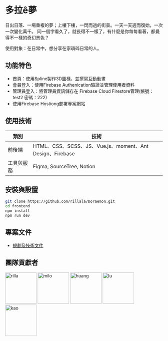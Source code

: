 # 多拉ê夢 

日出日落、一場重複的夢；上樓下樓，一閃而過的街景。一天一天週而復始，一次一次變化萬千。
同一個字看久了，就長得不一樣了，有什麼是你每每看著，都覺得不一樣的奇幻景色？

使用對象：在日常中，想分享在家瑣碎日常的人。

## 功能特色

* 首頁：使用Spline製作3D圖樣，並撰寫互動動畫
* 會員登入：使用Firebase Authenication驗證並管理使用者資料
* 管理員登入：將管理員資訊儲存在 Firebase Cloud Firestore管理(帳號：test2 密碼：222)
* 使用Firebase Hostiong部署專案網站

## 使用技術

|  類別   | 技術  |
|  ----  | ----  |
| 前後端  | HTML、CSS、SCSS、JS、Vue.js、moment、Ant Design、Firebase |
| 工具與服務 | Figma, SourceTree, Notion |

## 安裝與設置

```sh
git clone https://github.com/rillala/Doraemon.git
cd frontend
npm install
npm run dev
```

## 專案文件

* [規劃及技術文件](https://polished-sock-a71.notion.site/f6e540cd5a1b4ab28e3e1925b597c003?v=d033b93fb8c44884adb69f510a2c2fe6&pvs=4)

## 團隊貢獻者
<a href="https://github.com/rillala"><img src="https://github.com/rillala/Doraemon/assets/152141976/85a15e35-9476-4380-82b1-b2d3a3704823" alt="rilla" width="100"/></a>
<a href="https://github.com/mmmmmilo"><img src="https://github.com/rillala/Doraemon/assets/152141976/9c2f06d0-d0bd-450a-a019-176f174e73ee" alt="milo" width="100"/></a>
<a href="https://github.com/huang607"><img src="https://github.com/rillala/Doraemon/assets/152141976/d30314e1-81fb-469b-b028-9abbcb63832d" alt="huang" width="100"/></a>
<a href="https://github.com/wenchieh0119"><img src="https://github.com/rillala/Doraemon/assets/152141976/98d14db4-7c22-4a7f-8bfe-f377b2575458" alt="lu" width="100"/></a>
<a href="https://github.com/ingridkao"><img src="https://github.com/rillala/Doraemon/assets/152141976/d2e9e317-1f9f-405f-9452-148879ff3c8f" alt="kao" width="100"/></a>

